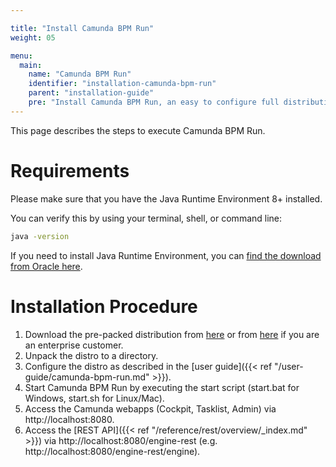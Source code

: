 ```yaml
---

title: "Install Camunda BPM Run"
weight: 05

menu:
  main:
    name: "Camunda BPM Run"
    identifier: "installation-camunda-bpm-run"
    parent: "installation-guide"
    pre: "Install Camunda BPM Run, an easy to configure full distribution of the Camunda BPM platform. No Java knowledge necessary."
---
```


This page describes the steps to execute Camunda BPM Run.

# Requirements
Please make sure that you have the Java Runtime Environment 8+ installed.

You can verify this by using your terminal, shell, or command line:

```sh
java -version
```
If you need to install Java Runtime Environment, you can [find the download from Oracle here](https://www.oracle.com/java/technologies/javase-downloads.html).

# Installation Procedure
1. Download the pre-packed distribution from [here](https://downloads.camunda.cloud/release/camunda-bpm/run/) or from [here](https://downloads.camunda.cloud/enterprise-release/camunda-bpm/run/) if you are an enterprise customer.
1. Unpack the distro to a directory.
1. Configure the distro as described in the [user guide]({{< ref "/user-guide/camunda-bpm-run.md" >}}).
1. Start Camunda BPM Run by executing the start script (start.bat for Windows, start.sh for Linux/Mac).
1. Access the Camunda webapps (Cockpit, Tasklist, Admin) via http://localhost:8080.
1. Access the [REST API]({{< ref "/reference/rest/overview/_index.md" >}}) via http://localhost:8080/engine-rest (e.g. http://localhost:8080/engine-rest/engine).